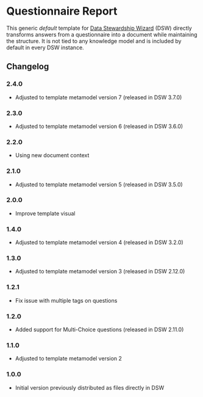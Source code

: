 # Questionnaire Report

This generic *default* template for [Data Stewardship Wizard](https://ds-wizard.org) (DSW) directly transforms answers from a questionnaire into a document while maintaining the structure. It is not tied to any knowledge model and is included by default in every DSW instance.

## Changelog

### 2.4.0

- Adjusted to template metamodel version 7 (released in DSW 3.7.0)

### 2.3.0

- Adjusted to template metamodel version 6 (released in DSW 3.6.0)

### 2.2.0

- Using new document context

### 2.1.0

- Adjusted to template metamodel version 5 (released in DSW 3.5.0)

### 2.0.0

- Improve template visual

### 1.4.0

- Adjusted to template metamodel version 4 (released in DSW 3.2.0)

### 1.3.0

- Adjusted to template metamodel version 3 (released in DSW 2.12.0)

### 1.2.1

- Fix issue with multiple tags on questions

### 1.2.0

- Added support for Multi-Choice questions (released in DSW 2.11.0)

### 1.1.0

- Adjusted to template metamodel version 2

### 1.0.0

- Initial version previously distributed as files directly in DSW
